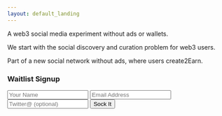 ```yaml
---
layout: default_landing
---
```



A web3 social media experiment without ads or wallets. 

We start with the social discovery and curation problem for web3 users. 

Part of a new social network without ads, where users create2Earn. 

<div class="form-style-6">
<h3>Waitlist Signup</h3>
<form action="https://getform.io/f/96389641-994a-4df5-9214-495fe8dd4497" method="POST">
    <input type="text" name="name"  placeholder="Your Name">
    <input type="email" name="email" placeholder="Email Address">
    <input type="twitter" name="twitter" placeholder="Twitter@ (optional)">
    <button type="submit">Sock It</button>
</form>
</div>


<!-- 
I am currently part of a team experimenting with new ways of powering up social networks. 

If you are interested in helping build out our experiment, particularly if you are someone interested in software engineering, growth, or tokenomics, reach out! See more via the <a href="build" data-toggle="tooltip" data-original-title="{{site.build}}">build</a> page. 


I'm a **Master's student @ [Stanford](https://profiles.stanford.edu/eva-zhang)**, currently pursuing interests in mathematics, computer science, and tech. policy. Formally, I am pursuing a Master's in Computer Science (AI track), and completed a Bachelor's in Mathematics. Check out my [Build](https://www.evazhang.com/build) page for more specific technical experiences.

I studied Mathematics (B.S) and Computer Science (M.S) at <a href="courses" data-toggle="tooltip" data-original-title="{{site.courses}}">Stanford</a>. Here are some places and communities I've spent some time at. 

<img src="images/newPresentation1.jpg" width="500"/> -->

<!-- I've lived in Vancouver, Canada, Shanghai, China, and most recently Stanford, USA. 
 -->
<!-- **Things I'm prioritizing learning more about in 2020:** 

- algorithmic policy, especially regulatory trends on fairness
- large-scale healthcare digitization 
- digital infrastructure, trends in education in developing economies --> 
<!-- 
Courses I've enjoyed at Stanford include *Groups & Rings, Biodesign Ventures, Energy Policy, Deep Generative Models, Philosophy of Love, Neurodegeneration and Intracellular Trafficking, Stochastic Processes*, and *Computer Systems & Networking*.  -->

<!-- In a past life, I have spent a sizable amount of time travelling for Model UN and debate. Arguing with people has given me useful practice for defending my questionable (or so I have been told) [music](https://open.spotify.com/user/evazhung?si=zAJdV4WNRiWQr3CUW8qswQ) and productivity habits in college. I'm not putting these on the Internet for fear of reader retaliation, happy to chat more offline.  -->

<!-- I'm currently working on a few projects for 2021. I would especially love to chat if you are interested in or have experience in algorithmic policy and AI fairness & interpretability.  -->

<!-- When choosing work, I prioritize learning. -->

<!-- You can find my [substack](https://evaz.substack.com) below. If you wanted to check out a sample, here's my most recent [post](https://twitter.com/newsycombinator/status/1349990374899646464) (trended Top 3 on HackerNew's front page for a bit). 

<div style="display: flex; justify-content: center;">
    <iframe src="https://evaz.substack.com/embed" width="480" height="200" style="border:0px solid #EEE; background:white;" frameborder="0" scrolling="no"></iframe>
</div> --> 


<!-- You can leave anonymous feedback for me, good or bad,[here 💭](https://www.evazhang.com/feedback/). Hearing new perspectives is always refreshing - feel free to reach out to me by email! 


I've recently started a [substack](https://evaz.substack.com) to document my thoughts more in 2021. Websites are great, but there's always something special about chatting in person (read: Zoom, for now).  -->

<!-- I always find it refreshing to hear new perspectives - feel free to reach out by email! You can also leave anonymous feedback for me [here 💭](https://www.evazhang.com/feedback/).  -->

<!-- Adding click fn code for counter --> 
<!-- <script> 
	var clicks = 0;

	function onClick() {
	  clicks += 1;
	  document.getElementById("clicks").innerHTML = clicks;
	};
</script> -->
<!-- Ending click counter. --> 

<!-- 
Note: if you saw this via a Google ad - I'm doing a small AB experiment on search results for fun. Click the below to vote on whether you saw my website through an ad. -->



